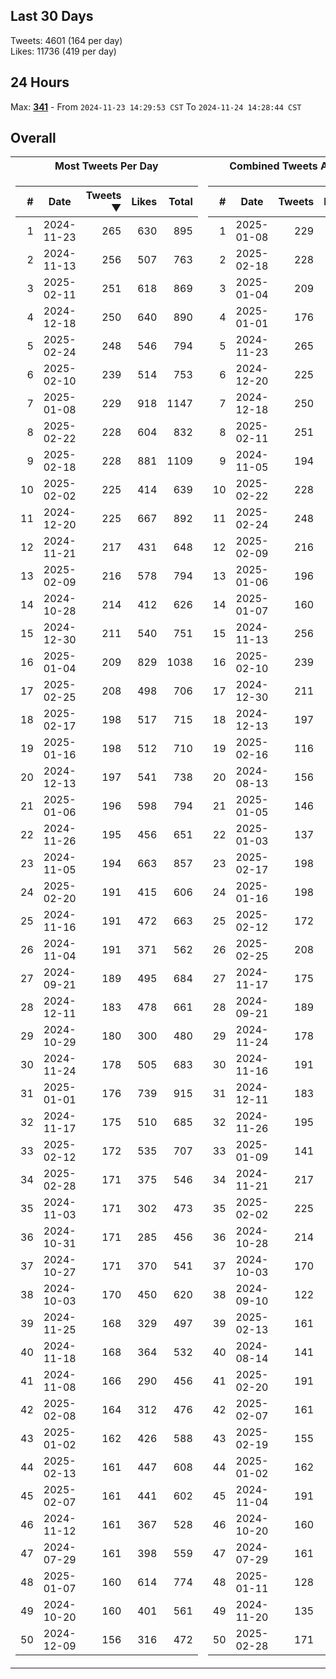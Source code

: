 ## Last 30 Days
Tweets: 4601 (164 per day)\
Likes: 11736 (419 per day)

## 24 Hours
Max: [**341**](../misc/most-tweets_24-hr.csv) - From `2024-11-23 14:29:53 CST` To `2024-11-24 14:28:44 CST`

## Overall
<table>
<tr><th>Most Tweets Per Day</th><th>Combined Tweets And Likes</th></tr><tr><td>


|#|Date|Tweets ▼|Likes|Total|
|--:|--|--:|--:|--:|
|1|2024-11-23|265|630|895|
|2|2024-11-13|256|507|763|
|3|2025-02-11|251|618|869|
|4|2024-12-18|250|640|890|
|5|2025-02-24|248|546|794|
|6|2025-02-10|239|514|753|
|7|2025-01-08|229|918|1147|
|8|2025-02-22|228|604|832|
|9|2025-02-18|228|881|1109|
|10|2025-02-02|225|414|639|
|11|2024-12-20|225|667|892|
|12|2024-11-21|217|431|648|
|13|2025-02-09|216|578|794|
|14|2024-10-28|214|412|626|
|15|2024-12-30|211|540|751|
|16|2025-01-04|209|829|1038|
|17|2025-02-25|208|498|706|
|18|2025-02-17|198|517|715|
|19|2025-01-16|198|512|710|
|20|2024-12-13|197|541|738|
|21|2025-01-06|196|598|794|
|22|2024-11-26|195|456|651|
|23|2024-11-05|194|663|857|
|24|2025-02-20|191|415|606|
|25|2024-11-16|191|472|663|
|26|2024-11-04|191|371|562|
|27|2024-09-21|189|495|684|
|28|2024-12-11|183|478|661|
|29|2024-10-29|180|300|480|
|30|2024-11-24|178|505|683|
|31|2025-01-01|176|739|915|
|32|2024-11-17|175|510|685|
|33|2025-02-12|172|535|707|
|34|2025-02-28|171|375|546|
|35|2024-11-03|171|302|473|
|36|2024-10-31|171|285|456|
|37|2024-10-27|171|370|541|
|38|2024-10-03|170|450|620|
|39|2024-11-25|168|329|497|
|40|2024-11-18|168|364|532|
|41|2024-11-08|166|290|456|
|42|2025-02-08|164|312|476|
|43|2025-01-02|162|426|588|
|44|2025-02-13|161|447|608|
|45|2025-02-07|161|441|602|
|46|2024-11-12|161|367|528|
|47|2024-07-29|161|398|559|
|48|2025-01-07|160|614|774|
|49|2024-10-20|160|401|561|
|50|2024-12-09|156|316|472|

</td><td>


|#|Date|Tweets|Likes|Total ▼|
|--:|--|--:|--:|--:|
|1|2025-01-08|229|918|1147|
|2|2025-02-18|228|881|1109|
|3|2025-01-04|209|829|1038|
|4|2025-01-01|176|739|915|
|5|2024-11-23|265|630|895|
|6|2024-12-20|225|667|892|
|7|2024-12-18|250|640|890|
|8|2025-02-11|251|618|869|
|9|2024-11-05|194|663|857|
|10|2025-02-22|228|604|832|
|11|2025-02-24|248|546|794|
|12|2025-02-09|216|578|794|
|13|2025-01-06|196|598|794|
|14|2025-01-07|160|614|774|
|15|2024-11-13|256|507|763|
|16|2025-02-10|239|514|753|
|17|2024-12-30|211|540|751|
|18|2024-12-13|197|541|738|
|19|2025-02-16|116|619|735|
|20|2024-08-13|156|572|728|
|21|2025-01-05|146|578|724|
|22|2025-01-03|137|585|722|
|23|2025-02-17|198|517|715|
|24|2025-01-16|198|512|710|
|25|2025-02-12|172|535|707|
|26|2025-02-25|208|498|706|
|27|2024-11-17|175|510|685|
|28|2024-09-21|189|495|684|
|29|2024-11-24|178|505|683|
|30|2024-11-16|191|472|663|
|31|2024-12-11|183|478|661|
|32|2024-11-26|195|456|651|
|33|2025-01-09|141|508|649|
|34|2024-11-21|217|431|648|
|35|2025-02-02|225|414|639|
|36|2024-10-28|214|412|626|
|37|2024-10-03|170|450|620|
|38|2024-09-10|122|495|617|
|39|2025-02-13|161|447|608|
|40|2024-08-14|141|466|607|
|41|2025-02-20|191|415|606|
|42|2025-02-07|161|441|602|
|43|2025-02-19|155|442|597|
|44|2025-01-02|162|426|588|
|45|2024-11-04|191|371|562|
|46|2024-10-20|160|401|561|
|47|2024-07-29|161|398|559|
|48|2025-01-11|128|426|554|
|49|2024-11-20|135|412|547|
|50|2025-02-28|171|375|546|

</td><tr>
</table>

